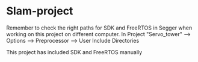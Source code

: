 # Slam-project

Remember to check the right paths for SDK and FreeRTOS in Segger when working on this project on different computer.
In Project "Servo_tower" --> Options --> Preprocessor --> User Include Directories

This project has included SDK and FreeRTOS manually
